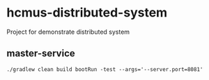 # hcmus-distributed-system
Project for demonstrate distributed system

## master-service
```
./gradlew clean build bootRun -test --args='--server.port=8081'
```
